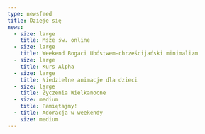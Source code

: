 ```yaml
---
type: newsfeed
title: Dzieje się
news:
  - size: large
    title: Msze św. online
  - size: large
    title: Weekend Bogaci Ubóstwem-chrześcijański minimalizm
  - size: large
    title: Kurs Alpha
  - size: large
    title: Niedzielne animacje dla dzieci
  - size: large
    title: Życzenia Wielkanocne
  - size: medium
    title: Pamiętajmy!
  - title: Adoracja w weekendy
    size: medium
---
```


